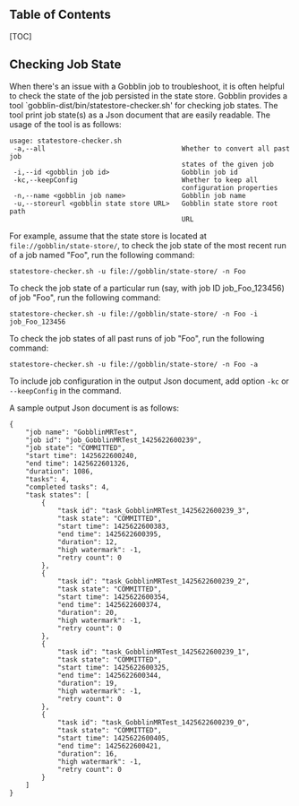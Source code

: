 Table of Contents
-----------------

[TOC]

## Checking Job State
When there's an issue with a Gobblin job to troubleshoot, it is often helpful to check the state of the job persisted in the state store. Gobblin provides a tool `gobblin-dist/bin/statestore-checker.sh' for checking job states. The tool print job state(s) as a Json document that are easily readable. The usage of the tool is as follows:

```
usage: statestore-checker.sh
 -a,--all                                  Whether to convert all past job
                                           states of the given job
 -i,--id <gobblin job id>                  Gobblin job id
 -kc,--keepConfig                          Whether to keep all
                                           configuration properties
 -n,--name <gobblin job name>              Gobblin job name
 -u,--storeurl <gobblin state store URL>   Gobblin state store root path
                                           URL
``` 

For example, assume that the state store is located at `file://gobblin/state-store/`, to check the job state of the most recent run of a job named "Foo", run the following command:

```
statestore-checker.sh -u file://gobblin/state-store/ -n Foo
``` 

To check the job state of a particular run (say, with job ID job_Foo_123456) of job "Foo", run the following command:

```
statestore-checker.sh -u file://gobblin/state-store/ -n Foo -i job_Foo_123456
```

To check the job states of all past runs of job "Foo", run the following command:

```
statestore-checker.sh -u file://gobblin/state-store/ -n Foo -a
```

To include job configuration in the output Json document, add option `-kc` or `--keepConfig` in the command.

A sample output Json document is as follows:

```
{
	"job name": "GobblinMRTest",
	"job id": "job_GobblinMRTest_1425622600239",
	"job state": "COMMITTED",
	"start time": 1425622600240,
	"end time": 1425622601326,
	"duration": 1086,
	"tasks": 4,
	"completed tasks": 4,
	"task states": [
		{
			"task id": "task_GobblinMRTest_1425622600239_3",
			"task state": "COMMITTED",
			"start time": 1425622600383,
			"end time": 1425622600395,
			"duration": 12,
			"high watermark": -1,
			"retry count": 0
		},
		{
			"task id": "task_GobblinMRTest_1425622600239_2",
			"task state": "COMMITTED",
			"start time": 1425622600354,
			"end time": 1425622600374,
			"duration": 20,
			"high watermark": -1,
			"retry count": 0
		},
		{
			"task id": "task_GobblinMRTest_1425622600239_1",
			"task state": "COMMITTED",
			"start time": 1425622600325,
			"end time": 1425622600344,
			"duration": 19,
			"high watermark": -1,
			"retry count": 0
		},
		{
			"task id": "task_GobblinMRTest_1425622600239_0",
			"task state": "COMMITTED",
			"start time": 1425622600405,
			"end time": 1425622600421,
			"duration": 16,
			"high watermark": -1,
			"retry count": 0
		}
	]
}
```
